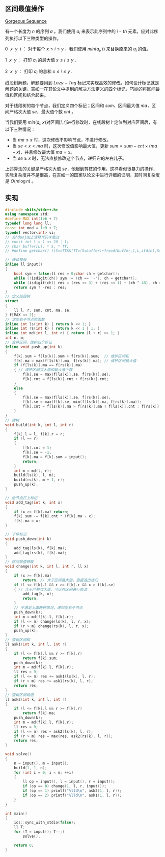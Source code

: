 

## **区间最值操作**

[Gorgeous Sequence](https://acm.hdu.edu.cn/showproblem.php?pid=5306)


有一个长度为 $n$ 的序列 $a$ 。我们使用 $a_i$ 来表示此序列中的 $i -th$ 元素。应对此序列执行以下三种类型的操作。

$0\ \ x\  \ y\  \ t$ ： 对于每个 $x≤i≤y$ ，我们使用 $min(a_i,t)$ 来替换原来的 $a_i$ 的值。

$1\ \ x\ \ y$ ： 打印 $a_i$ 的最大值 $x≤i≤y$ .

$2\  \ x\  \ y$ ： 打印 $a_i$ 的总和 $x≤i≤y$ .

线段树解题，解题要用到 $Lazy-Tag$ 标记来实现高效的修改。如何设计标记就是解题的关键。吉如一在其论文中提到的解决方法定义的四个标记，巧妙的将区间最值和区间和结合起来。

对于线段树的每个节点，我们定义四个标记；区间和 $sum$、区间最大值 $ma$，区间严格次大值 $se$，最大值个数 $cnt$ 。

当我们要用 $min(a_i,x)$对区间$[l,r]$进行修改时，在线段树上定位到对应区间后，有以下三种情况：

- 当 $ma\le x$ 时，这次修改不影响节点，不进行修改。
- 当 $se< x<ma$ 时，这次修改值影响最大值，更新 $sum=sum-cnt\times(ma -x)$，并且修改最大值 $ma=x$。
- 当 $se\ge x$ 时，无法直接修改这个节点，递归它的左右儿子。

上述算法的关键是严格次大值 $se$，他起到剪枝的作用。这样看似很暴力的操作，实际复杂度并不是很高，在吉如一的国家队论文中进行详细的证明，其时间复杂度是 $O(m\log n)$ 。


## **实现**

```cpp
#include <bits/stdc++.h>
using namespace std;
#define MAX int(1e6 + 7)
typedef long long ll;
const int mod = 1e9 + 7;
typedef vector<int> vi;
// 交hduoj加上注释代码才能过
// const int L = 1 << 20 | 1;
// char buffer[L], * S, * TT;
// #define getchar() ((S==TT&&(TT=(S=buffer)+fread(buffer,1,L,stdin),S==TT))?EOF:*S++)

// 快读模板
inline ll input()
{
    bool sym = false;ll res = 0;char ch = getchar();
    while (!isdigit(ch)) sym |= (ch == '-'), ch = getchar();
    while (isdigit(ch)) res = (res << 3) + (res << 1) + (ch ^ 48), ch = getchar();
    return sym ? -res : res;
}
// 定义线段树
struct
{
    ll l, r, sum, cnt, ma, se;
} f[MAX << 2];
// 求左右子节点的函数
inline int ls(int k) { return k << 1; }
inline int rs(int k) { return k << 1 | 1; }
inline int md(int l, int r) { return (l + r) >> 1; }
int n, m;
// 合并区间，维护四个标记
inline void push_up(int k)
{
    f[k].sum = f[ls(k)].sum + f[rs(k)].sum;  // 维护区间和
    f[k].ma = max(f[ls(k)].ma, f[rs(k)].ma); // 维护区间最大值
    if (f[ls(k)].ma == f[rs(k)].ma)
    { // 维护区间次大值和最大值个数
        f[k].se = max(f[ls(k)].se, f[rs(k)].se);
        f[k].cnt = f[ls(k)].cnt + f[rs(k)].cnt;
    }
    else
    {
        f[k].se = max(f[ls(k)].se, f[rs(k)].se);
        f[k].se = max(f[k].se, min(f[ls(k)].ma, f[rs(k)].ma));
        f[k].cnt = f[ls(k)].ma > f[rs(k)].ma ? f[ls(k)].cnt : f[rs(k)].cnt;
    }
}
// 建树
void build(int k, int l, int r)
{
    f[k].l = l, f[k].r = r;
    if (l == r)
    {
        f[k].cnt = 1;
        f[k].se = -1;
        f[k].ma = f[k].sum = input();
        return;
    }
    int m = md(l, r);
    build(ls(k), l, m);
    build(rs(k), m + 1, r);
    push_up(k);
}

// 给节点打上标记
void add_tag(int k, int x)
{
    if (x >= f[k].ma) return;
    f[k].sum -= f[k].cnt * (f[k].ma - x);
    f[k].ma = x;
}

// 下传标记
void push_down(int k)
{
    add_tag(ls(k), f[k].ma);
    add_tag(rs(k), f[k].ma);
}
// 区间最值修改
void change(int k, int l, int r, ll x)
{
    if (x >= f[k].ma)
        return; // 大于区间最大值，直接退出递归
    if (l <= f[k].l && r >= f[k].r && x > f[k].se)
    { // 大于严格次大值，可以对区间进行修改
        add_tag(k, x);
        return;
    }
    // 不满足上面两种情况，递归左右子节点
    push_down(k);
    int m = md(f[k].l, f[k].r);
    if (l <= m) change(ls(k), l, r, x);
    if (r > m) change(rs(k), l, r, x);
    push_up(k);
}
// 查询区间和
ll ask1(int k, int l, int r)
{
    if (l <= f[k].l && r >= f[k].r)
        return f[k].sum;
    push_down(k);
    int m = md(f[k].l, f[k].r);
    ll res = 0;
    if (l <= m) res += ask1(ls(k), l, r);
    if (r > m) res += ask1(rs(k), l, r);
    return res;
}
// 查询区间最值
ll ask2(int k, int l, int r)
{
    if (l <= f[k].l && r >= f[k].r)
        return f[k].ma;
    push_down(k);
    int m = md(f[k].l, f[k].r);
    ll res = 0;
    if (l <= m) res = ask2(ls(k), l, r);
    if (r > m) res = max(res, ask2(rs(k), l, r));
    return res;
}

void solve()
{
    n = input(), m = input();
    build(1, 1, n);
    for (int i = 0; i < m; ++i)
    {
        ll op = input(), l = input(), r = input();
        if (op == 0) change(1, l, r, input());
        if (op == 1) printf("%lld\n", ask2(1, l, r));
        if (op == 2) printf("%lld\n", ask1(1, l, r));
    }
}

int main()
{
    ios::sync_with_stdio(false);
    ll T;
    for (T = input(); T--;)
        solve();

    return 0;
}
```